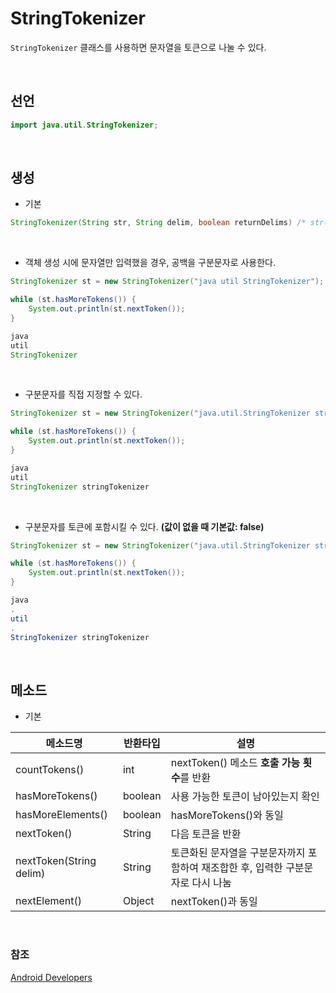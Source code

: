 # StringTokenizer
`StringTokenizer` 클래스를 사용하면 문자열을 토큰으로 나눌 수 있다.

<br/>

## 선언
```JAVA
import java.util.StringTokenizer;

```

<br/>

## 생성
- 기본
```JAVA
StringTokenizer(String str, String delim, boolean returnDelims) /* str(문자열), delim(구분문자), returnDelims(구분문자포함) */
```

<br/>

- 객체 생성 시에 문자열만 입력했을 경우, 공백을 구분문자로 사용한다.
```JAVA
StringTokenizer st = new StringTokenizer("java util StringTokenizer");

while (st.hasMoreTokens()) {
    System.out.println(st.nextToken());
}
```
```JAVA
java
util
StringTokenizer
```

<br/>

- 구분문자를 직접 지정할 수 있다.
```JAVA
StringTokenizer st = new StringTokenizer("java.util.StringTokenizer stringTokenizer", ".");

while (st.hasMoreTokens()) {
    System.out.println(st.nextToken());
}
```
```JAVA
java
util
StringTokenizer stringTokenizer
```

<br/>

- 구분문자를 토큰에 포함시킬 수 있다. <b>(값이 없을 때 기본값: false)</b>
```JAVA
StringTokenizer st = new StringTokenizer("java.util.StringTokenizer stringTokenizer", ".", true);

while (st.hasMoreTokens()) {
    System.out.println(st.nextToken());
}
```
```JAVA
java
.
util
.
StringTokenizer stringTokenizer
```

<br/>

## 메소드
- 기본

|메소드명|반환타입|설명|
|-------|-------|----|
|countTokens()|int|nextToken() 메소드 **호출 가능 횟수**를 반환|
|hasMoreTokens()|boolean|사용 가능한 토큰이 남아있는지 확인|
|hasMoreElements()|boolean|hasMoreTokens()와 동일|
|nextToken()|String|다음 토큰을 반환|
|nextToken(String delim)|String|토큰화된 문자열을 구분문자까지 포함하여 재조합한 후, 입력한 구분문자로 다시 나눔|
|nextElement()|Object|nextToken()과 동일|

<br/>

### 참조
[Android Developers](https://developer.android.com/reference/java/util/StringTokenizer)

